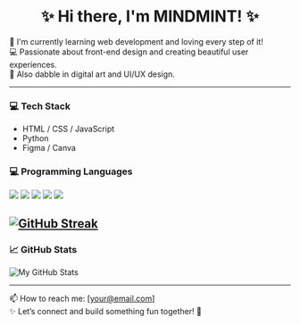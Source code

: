<h1 align="center">✨ Hi there, I'm MINDMINT! ✨</h1>



🌷 I'm currently learning web development and loving every step of it!  
💻 Passionate about front-end design and creating beautiful user experiences.  
🎨 Also dabble in digital art and UI/UX design.

---

### 💻 Tech Stack
- HTML / CSS / JavaScript
- Python
- Figma / Canva

### 💻 Programming Languages

<p align="left">
  <img src="https://img.shields.io/badge/Python-3776AB?style=for-the-badge&logo=python&logoColor=white"/>
  <img src="https://img.shields.io/badge/C++-00599C?style=for-the-badge&logo=c%2b%2b&logoColor=white"/>
  <img src="https://img.shields.io/badge/C-000000?style=for-the-badge&logo=c&logoColor=white"/>
  <img src="https://img.shields.io/badge/Java-007396?style=for-the-badge&logo=java&logoColor=white"/>
  <img src="https://img.shields.io/badge/PHP-777BB4?style=for-the-badge&logo=php&logoColor=white"/>
</p>


[![GitHub Streak](http://github-readme-streak-stats.herokuapp.com?user=your-github-username&theme=dark&background=000000)](https://git.io/streak-stats)
---

### 📈 GitHub Stats
![My GitHub Stats](https://github-readme-stats.vercel.app/api?username=YOUR_USERNAME&show_icons=true&theme=tokyonight)

---

📫 How to reach me: [your@email.com]  
✨ Let’s connect and build something fun together! 💖
